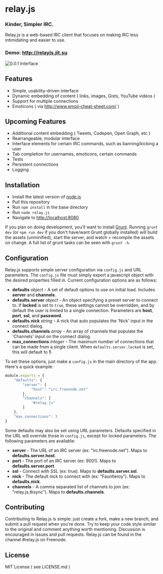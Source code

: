 # relay.js

### Kinder, Simpler IRC.

Relay.js is a web-based IRC client that focuses on making IRC less intimidating and easier to use.


### Demo: http://relayjs.jit.su


![0.0.1 Interface](https://s3-us-west-2.amazonaws.com/relayjs/relayjs_2-24-13.png)

## Features

- Simple, usability-driven interface
- Dynamic embedding of content ( links, images, Gists, YouTube videos )
- Support for multiple connections
- Emoticons ( via http://www.emoji-cheat-sheet.com/ )

## Upcoming Features

- Additional content embedding ( Tweets, Codepen, Open Graph, etc )
- Rearrangeable, modular interface
- Interface elements for certain IRC commands, such as banning/kicking a user
- Tab completion for usernames, emoticons, certain commands
- Tests
- Persistent connections
- Logging

## Installation

- Install the latest version of [node.js](http://nodejs.org)
- Pull this repository
- Run `npm install` in the base directory
- Run `node relay.js`
- Navigate to [http://localhost:8080](http://localhost:8080)

If you plan on doing development, you'll want to install [Grunt](http://gruntjs.com/). Running `grunt dev` (or `npm run dev` if you don't have/want Grunt globally installed) will build the assets (unminified), start the server, and watch + recompile the assets on change. A full list of grunt tasks can be seen with `grunt -h`.

## Configuration

Relay.js supports simple server configuration via `config.js` and URL parameters. The `config.js` file must simply export a javascript object with the desired properties filled in. Current configuration options are as follows:

* **defaults** *object* - A set of default options to use on initial load. Includes **server** and **channels**.
* **defaults.server** *object* - An object specifying a preset server to connect to. If **locked** is set to `true`, these settings cannot be overridden, and by default the user is limited to a single connection. Parameters are **host**, **port**, **ssl**, and **password**.
* **defaults.nick** *string* - A nick that auto populates the 'Nick' input in the connect dialog.
* **defaults.channels** *array* - An array of channels that populate the 'Channels' input on the connect dialog.
* **max_connections** *integer* - The maximum number of connections that can be made from a single client. When `defaults.server.locked` is set, this will default to **1**.

To set these options, just make a `config.js` in the main directory of the app. Here's a quick example:

```js
module.exports = {
	"defaults": {
		"server": {
			"host": "irc.freenode.net"
		},
		"channels": [
			"#relay.js"
		]
	},
	"max_connections": 3
}
```

Some defaults may also be set using URL parameters. Defaults specified in the URL will override those in `config.js`, except for locked parameters. The following parameters are available:

* **server** - The URL of an IRC server (ex: "irc.freenode.net"). Maps to **defaults.server.host**. 
* **port** - The port of an IRC server (ex: 9001). Maps to **defaults.server.port**.
* **ssl** - Connect with SSL (ex: true). Maps to **defaults.server.ssl**.
* **nick** - The default nick to connect with (ex: "Fauntleroy"). Maps to **defaults.nick**.
* **channels** - A comma separated list of channels to join (ex: "relay.js,tksync"). Maps to **defaults.channels**.

## Contributing

Contributing to Relay.js is simple: just create a fork, make a new branch, and submit a pull request when you're done. Try to keep your code style similar to the original and comment anything worth mentioning. Discussion is encouraged in issues and pull requests. Relay.js can be found in the channel #relay.js on Freenode.

## License

MIT License ( see LICENSE.md )
